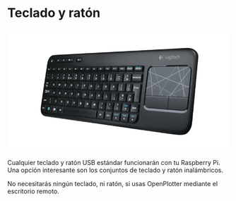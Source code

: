 # Teclado y ratón

![](../en/keyboard.png)

Cualquier teclado y ratón USB estándar funcionarán con tu Raspberry Pi. Una opción interesante son los conjuntos de teclado y ratón inalámbricos.

No necesitarás ningún teclado, ni ratón, si usas OpenPlotter mediante el escritorio remoto.